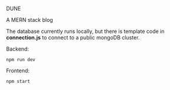 DUNE

A MERN stack blog

The database currently runs locally, but there is template code in **connection.js** to connect to a public mongoDB cluster.

Backend:

`npm run dev`

Frontend:

`npm start`

